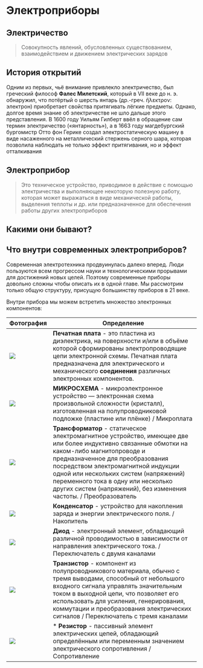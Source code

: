 # Электроприборы

## Электричество
> Совокупность явлений, обусловленных существованием, взаимодействием и движением электрических зарядов

## История открытий
Одним из первых, чьё внимание привлекло электричество, был греческий философ **Фалес Милетский**, который в VII веке до н. э. обнаружил, что потёртый о шерсть янтарь (др.-греч. ἤλεκτρον: электрон) приобретает свойства притягивать лёгкие предметы. Однако, долгое время знание об электричестве не шло дальше этого представления.
В 1600 году Уильям Гилберт ввёл в обращение сам термин электричество («янтарность»),
а в 1663 году магдебургский бургомистр Отто фон Герике создал электростатическую машину в виде насаженного на металлический стержень серного шара, которая позволила наблюдать не только эффект притягивания, но и эффект отталкивания

## Электроприбор
> Это техническое устройство, приводимое в действие с помощью электричества и выполняющее некоторую полезную работу, которая может выражаться в виде механической работы, выделения теплоты и др. или предназначенное для обеспечения работы других электроприборов

## Какими они бывают?


## Что внутри современных электроприборов?
Современная электротехника продвуинулась далеко вперед. Люди пользуются всем прогрессом науки и технологическими прорывами для достижений новых целей. Поэтому современные приборы довольно сложны чтобы описать их в одной главе. Мы рассмотрим только общую структуру, присущую большинству приборов в 21 веке.


Внутри прибора мы можем встретить множество электронных компонентов:

|Фотография|Определение|
-----------|------------
| ![](https://stiel.ru/wp-content/uploads/2015/08/pcb_micd2mc1_41.jpg) | **Печатная плата** - это пластина из диэлектрика, на поверхности и/или в объёме которой сформированы электропроводящие цепи электронной схемы. Печатная плата предназначена для электрического и механического **соединения** различных электронных компонентов. |
| ![](https://static.chipdip.ru/lib/215/DOC001215031.jpg) | **МИКРОСХЕМА** -  микроэлектронное устройство — электронная схема произвольной сложности (кристалл), изготовленная на полупроводниковой подложке (пластине или плёнке) / Микроплата|
|![](https://upload.wikimedia.org/wikipedia/commons/d/d5/Transformer_OSM_0.16.gif) | **Трансформатор**  - статическое электромагнитное устройство, имеющее две или более индуктивно связанные обмотки на каком-либо магнитопроводе и предназначенное для преобразования посредством электромагнитной индукции одной или нескольких систем (напряжений) переменного тока в одну или несколько других систем (напряжений), без изменения частоты. / Преобразователь |
| ![](https://i0.wp.com/podvi.ru/wp-content/uploads/2015/11/naznacheniekondensatoraiprincipegoraboti.jpg?resize=400%2C299) | **Конденсатор** - устройство для накопления заряда и энергии электрического поля. / Накопитель |
| ![](https://static.chipdip.ru/lib/974/DOC002974719.jpg) | **Диод** -  электронный элемент, обладающий различной проводимостью в зависимости от направления электрического тока.  / Переключатель с двумя каналами |
| ![](https://upload.wikimedia.org/wikipedia/commons/thumb/0/0e/Transistors-white.jpg/1200px-Transistors-white.jpg) | **Транзистор** - компонент из полупроводникового материала, обычно с тремя выводами, способный от небольшого входного сигнала управлять значительным током в выходной цепи, что позволяет его использовать для усиления, генерирования, коммутации и преобразования электрических сигналов / Переключатель с тремя каналами |
| ![](https://static.chipdip.ru/lib/210/DOC001210615.jpg) | * **Резистор** - пассивный элемент электрических цепей, обладающий определённым или переменным значением электрического сопротивления / Сопротивление |

